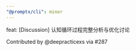 ```yaml
---
"@promptx/cli": minor
---
```


feat: [Discussion] 认知循环过程完整分析与优化讨论

Contributed by @deepracticexs via #287
